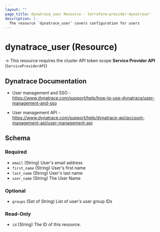 ```yaml
---
layout: ""
page_title: dynatrace_user Resource - terraform-provider-dynatrace"
description: |-
  The resource `dynatrace_user` covers configuration for users
---
```


# dynatrace_user (Resource)

-> This resource requires the cluster API token scope **Service Provider API** (`ServiceProviderAPI`)

## Dynatrace Documentation

- User management and SSO - https://www.dynatrace.com/support/help/how-to-use-dynatrace/user-management-and-sso

- User management API - https://www.dynatrace.com/support/help/dynatrace-api/account-management-api/user-management-api

<!-- schema generated by tfplugindocs -->
## Schema

### Required

- `email` (String) User's email address
- `first_name` (String) User's first name
- `last_name` (String) User's last name
- `user_name` (String) The User Name

### Optional

- `groups` (Set of String) List of user's user group IDs

### Read-Only

- `id` (String) The ID of this resource.
 
